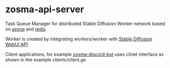 # zosma-api-server
Task Queue Manager for distributed Stable Diffusion Worker network based on [asynq](https://github.com/hibiken/asynq) and [redis](https://github.com/redis/redis).

Worker is created by integrating workers/worker with [Stable Diffusion WebUI API](https://github.com/AUTOMATIC1111/stable-diffusion-webui)

Client applications, for example [zosma-discord-bot](https://github.com/rampenke/zosma-discord-bot) uses clinet interface as shown in the example clients/client.go 

